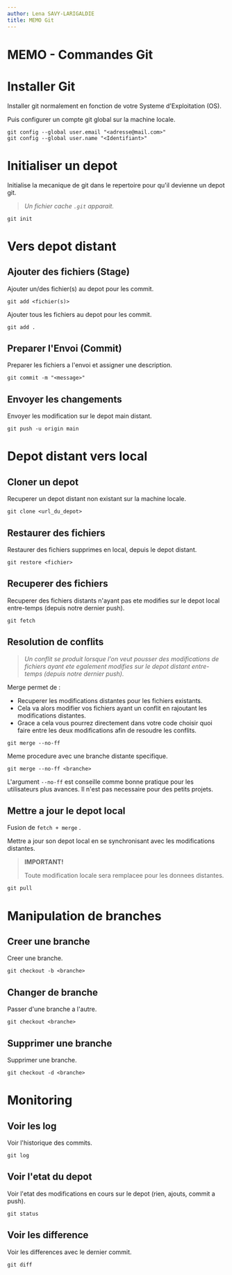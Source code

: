 ```yaml
---
author: Lena SAVY-LARIGALDIE
title: MEMO Git
---
```


# MEMO - Commandes Git

# Installer Git

Installer git normalement en fonction de votre Systeme d'Exploitation (OS).

Puis configurer un compte git global sur la machine locale.

```shell
git config --global user.email "<adresse@mail.com>"
git config --global user.name "<Identifiant>"
```

# Initialiser un depot

Initialise la mecanique de git dans le repertoire pour qu'il devienne un depot git.

> *Un fichier cache `.git` apparait.*

```shell
git init
```

# Vers depot distant

## Ajouter des fichiers (Stage)

Ajouter un/des fichier(s) au depot pour les commit.

```shell
git add <fichier(s)>
```

Ajouter tous les fichiers au depot pour les commit.

```shell
git add .
```

## Preparer l'Envoi (Commit)

Preparer les fichiers a l'envoi et assigner une description.

```shell
git commit -m "<message>"
```

## Envoyer les changements

Envoyer les modification sur le depot main distant.

```shell
git push -u origin main
```

# Depot distant vers local

## Cloner un depot

Recuperer un depot distant non existant sur la machine locale.

```shell
git clone <url_du_depot>
```

## Restaurer des fichiers

Restaurer des fichiers supprimes en local, depuis le depot distant.

```shell
git restore <fichier>
```

## Recuperer des fichiers

Recuperer des fichiers distants n'ayant pas ete modifies sur le depot local entre-temps (depuis notre dernier push).

```shell
git fetch
```

## Resolution de conflits

> *Un conflit se produit lorsque l'on veut pousser des modifications de fichiers ayant ete egalement modifies sur le depot distant entre-temps (depuis notre dernier push).*

Merge permet de :
- Recuperer les modifications distantes pour les fichiers existants.
- Cela va alors modifier vos fichiers ayant un conflit en rajoutant les modifications distantes.
- Grace a cela vous pourrez directement dans votre code choisir quoi faire entre les deux modifications afin de resoudre les conflits.

```shell
git merge --no-ff
```

Meme procedure avec une branche distante specifique.

```shell
git merge --no-ff <branche>
```

L'argument `--no-ff` est conseille comme bonne pratique pour les utilisateurs plus avances. Il n'est pas necessaire pour des petits projets.

## Mettre a jour le depot local

Fusion de `fetch + merge` .

Mettre a jour son depot local en se synchronisant avec les modifications distantes.

> **IMPORTANT!**
> 
> Toute modification locale sera remplacee pour les donnees distantes.

```shell
git pull
```

# Manipulation de branches

## Creer une branche

Creer une branche.

```shell
git checkout -b <branche>
```

## Changer de branche

Passer d'une branche a l'autre.

```shell
git checkout <branche>
```

## Supprimer une branche

Supprimer une branche.

```shell
git checkout -d <branche>
```

# Monitoring

## Voir les log

Voir l'historique des commits.

```shell
git log
```

## Voir l'etat du depot

Voir l'etat des modifications en cours sur le depot (rien, ajouts, commit a push).

```shell
git status
```

## Voir les difference

Voir les differences avec le dernier commit.

```shell
git diff
```
